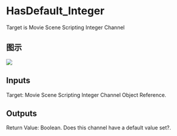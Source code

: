# HasDefault_Integer

Target is Movie Scene Scripting Integer Channel

## 图示

![]($-20221218-20495800.png)

## Inputs

Target: Movie Scene Scripting Integer Channel Object Reference.  

## Outputs

Return Value: Boolean. Does this channel have a default value set?.


